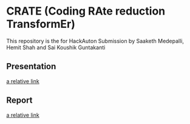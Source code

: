 # CRATE (Coding RAte reduction TransformEr)
This repository is the for HackAuton Submission by Saaketh Medepalli, Hemit Shah and Sai Koushik Guntakanti

## Presentation
[a relative link](AutonHack_Presentation.pdf)

## Report
[a relative link](Your_Paper.pdf)
